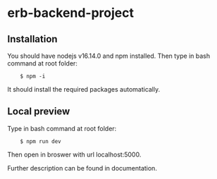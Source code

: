 # erb-backend-project

## Installation
You should have nodejs v16.14.0 and npm installed.
Then type in bash command at root folder:
```
    $ npm -i
```
It should install the required packages automatically.

## Local preview
Type in bash command at root folder:
```
    $ npm run dev
```
Then open in broswer with url localhost:5000.


Further description can be found in documentation.
